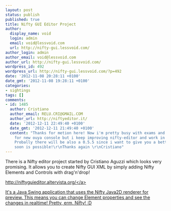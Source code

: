 ```yaml
---
layout: post
status: publish
published: true
title: Nifty GUI Editor Project
author:
  display_name: void
  login: admin
  email: void@lessvoid.com
  url: http://nifty-gui.lessvoid.com/
author_login: admin
author_email: void@lessvoid.com
author_url: http://nifty-gui.lessvoid.com/
wordpress_id: 492
wordpress_url: http://nifty-gui.lessvoid.com/?p=492
date: '2012-11-08 20:28:11 +0100'
date_gmt: '2012-11-08 19:28:11 +0100'
categories:
- sightings
tags: []
comments:
- id: 1485
  author: Cristiano
  author_email: RELU.CRI@GMAIL.COM
  author_url: http://niftyeditor.it/
  date: '2012-12-11 22:49:40 +0100'
  date_gmt: '2012-12-11 21:49:40 +0100'
  content: "Thanks for metion here! Now i'm pretty busy with exams and a game project
    for new ouya console but i keep improving nifty-editor and work in 0.6 release.
    Probally there will be also a 0.5.5 since i want to give you a better editor as
    soon is possible!\r\nThanks again \r\nCristiano"
---
```

<p>There is a Nifty editor project started by Cristiano Aguzzi which looks very promising. It allows you to create Nifty GUI XML by simply adding Nifty Elements and Controls with drag'n'drop!</p>
<p><a href="http:&#47;&#47;niftyguieditor.altervista.org&#47;">http:&#47;&#47;niftyguieditor.altervista.org&#47;<&#47;a></p>
<p>It's a Java Swing application that uses the Nifty Java2D renderer for preview. This means you can change Element properties and see the changes in realtime! Pretty, erm, Nifty! :D</p>
